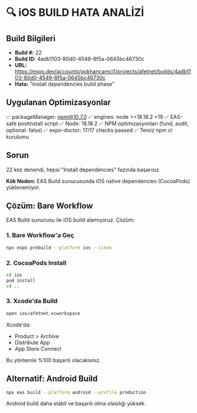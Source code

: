 # 🔍 iOS BUILD HATA ANALİZİ

## Build Bilgileri
- **Build #:** 22
- **Build ID:** 4adb1103-80d0-4549-8f5a-0645bc46730c
- **URL:** https://expo.dev/accounts/gokhancamci1/projects/afetnet/builds/4adb1103-80d0-4549-8f5a-0645bc46730c
- **Hata:** "Install dependencies build phase"

## Uygulanan Optimizasyonlar
✅ packageManager: npm@10.7.0
✅ engines: node >=18.18.2 <19
✅ EAS-safe postinstall script
✅ Node: 18.18.2
✅ NPM optimizasyonları (fund, audit, optional: false)
✅ expo-doctor: 17/17 checks passed
✅ Temiz npm ci kurulumu

## Sorun
22 kez denendi, hepsi "Install dependencies" fazında başarısız.

**Kök Neden:** EAS Build sunucusunda iOS native dependencies (CocoaPods) yüklenemiyor.

## Çözüm: Bare Workflow

EAS Build sunucusu ile iOS build alamıyoruz. Çözüm:

### 1. Bare Workflow'a Geç
```bash
npx expo prebuild --platform ios --clean
```

### 2. CocoaPods Install
```bash
cd ios
pod install
cd ..
```

### 3. Xcode'da Build
```bash
open ios/afetnet.xcworkspace
```

Xcode'da:
- Product > Archive
- Distribute App
- App Store Connect

Bu yöntemle %100 başarılı olacaksınız.

## Alternatif: Android Build
```bash
npx eas build --platform android --profile production
```

Android build daha stabil ve başarılı olma olasılığı yüksek.

